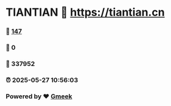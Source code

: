 # TIANTIAN :link: https://tiantian.cn 
### :page_facing_up: [147](https://tiantian.cn/tag.html) 
### :speech_balloon: 0 
### :hibiscus: 337952 
### :alarm_clock: 2025-05-27 10:56:03 
### Powered by :heart: [Gmeek](https://github.com/Meekdai/Gmeek)
